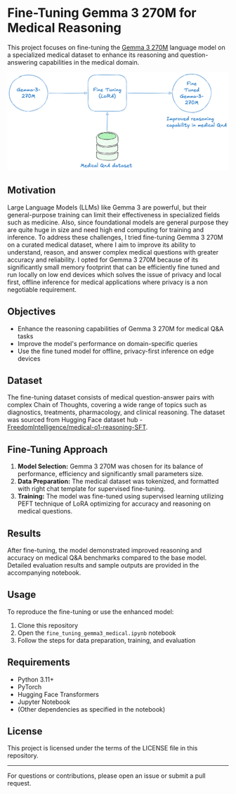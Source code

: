 # Fine-Tuning Gemma 3 270M for Medical Reasoning

This project focuses on fine-tuning the [Gemma 3 270M](https://developers.googleblog.com/en/introducing-gemma-3-270m/) language model on a specialized medical dataset to enhance its reasoning and question-answering capabilities in the medical domain.

![Fine-tuning Gemma 3 Medical](./finetuning-gemma3.png)

## Motivation

Large Language Models (LLMs) like Gemma 3 are powerful, but their general-purpose training can limit their effectiveness in specialized fields such as medicine. Also, since foundational models are general purpose they are quite huge in size and need high end computing for training and inference. To address these challenges, I tried fine-tuning Gemma 3 270M on a curated medical dataset, where I aim to improve its ability to understand, reason, and answer complex medical questions with greater accuracy and reliability. I opted for Gemma 3 270M because of its significantly small memory footprint that can be efficiently fine tuned and run locally on low end devices which solves the issue of privacy and local first, offline inference for medical applications where privacy is a non negotiable requirement.

## Objectives

- Enhance the reasoning capabilities of Gemma 3 270M for medical Q&A tasks
- Improve the model's performance on domain-specific queries
- Use the fine tuned model for offline, privacy-first inference on edge devices

## Dataset

The fine-tuning dataset consists of medical question-answer pairs with complex Chain of Thoughts, covering a wide range of topics such as diagnostics, treatments, pharmacology, and clinical reasoning. The dataset was sourced from Hugging Face dataset hub - [FreedomIntelligence/medical-o1-reasoning-SFT](https://huggingface.co/datasets/FreedomIntelligence/medical-o1-reasoning-SFT).

## Fine-Tuning Approach

1. **Model Selection:** Gemma 3 270M was chosen for its balance of performance, efficiency and significantly small parameters size.
2. **Data Preparation:** The medical dataset was tokenized, and formatted with right chat template for supervised fine-tuning.
3. **Training:** The model was fine-tuned using supervised learning utilizing PEFT technique of LoRA optimizing for accuracy and reasoning on medical questions.

## Results

After fine-tuning, the model demonstrated improved reasoning and accuracy on medical Q&A benchmarks compared to the base model. Detailed evaluation results and sample outputs are provided in the accompanying notebook.

## Usage

To reproduce the fine-tuning or use the enhanced model:

1. Clone this repository
2. Open the `fine_tuning_gemma3_medical.ipynb` notebook
3. Follow the steps for data preparation, training, and evaluation

## Requirements

- Python 3.11+
- PyTorch
- Hugging Face Transformers
- Jupyter Notebook
- (Other dependencies as specified in the notebook)

## License

This project is licensed under the terms of the LICENSE file in this repository.

---

For questions or contributions, please open an issue or submit a pull request.
